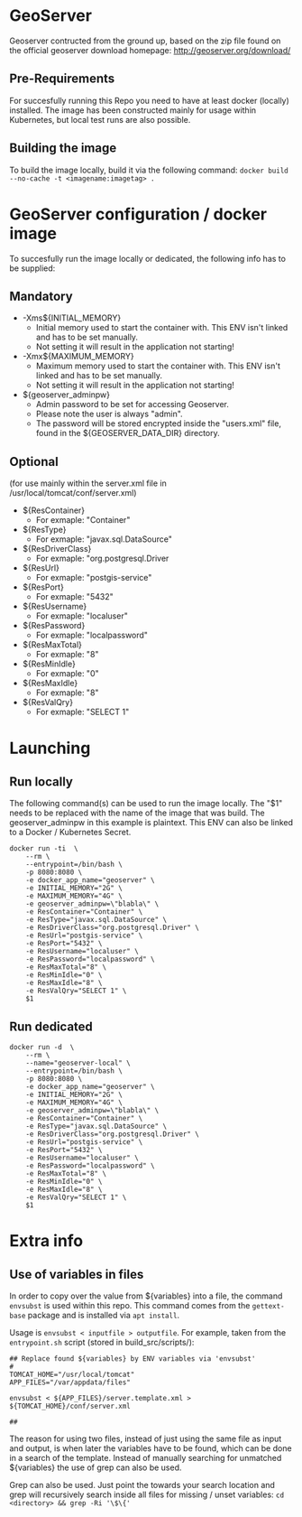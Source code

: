 # GeoServer

Geoserver contructed from the ground up, based on the zip file found on the official geoserver download homepage:
http://geoserver.org/download/

## Pre-Requirements

For succesfully running this Repo you need to have at least docker (locally) installed. The image has been constructed mainly for usage within Kubernetes, but
local test runs are also possible.

## Building the image
To build the image locally, build it via the following command: `docker build --no-cache -t <imagename:imagetag> .`

# GeoServer configuration / docker image

To succesfully run the image locally or dedicated, the following info has to be supplied:

## Mandatory
- -Xms${INITIAL_MEMORY}
  - Initial memory used to start the container with. This ENV isn't linked and has to be set manually.
  - Not setting it will result in the application not starting!
- -Xmx${MAXIMUM_MEMORY}
  - Maximum memory used to start the container with. This ENV isn't linked and has to be set manually. 
  - Not setting it will result in the application not starting!
- ${geoserver_adminpw}
  - Admin password to be set for accessing Geoserver. 
  - Please note the user is always "admin". 
  - The password will be stored encrypted inside the "users.xml" file, found in the ${GEOSERVER_DATA_DIR} directory.

## Optional 
(for use mainly within the server.xml file in /usr/local/tomcat/conf/server.xml)
- ${ResContainer}
  - For exmaple: "Container"
- ${ResType}
  - For exmaple: "javax.sql.DataSource"
- ${ResDriverClass}
  - For exmaple: "org.postgresql.Driver
- ${ResUrl}
  - For exmaple: "postgis-service"
- ${ResPort}
  - For exmaple: "5432"
- ${ResUsername}
  - For exmaple: "localuser"
- ${ResPassword}
  - For exmaple: "localpassword"
- ${ResMaxTotal}
  - For exmaple: "8"
- ${ResMinIdle}
  - For exmaple: "0"
- ${ResMaxIdle}
  - For exmaple: "8"
- ${ResValQry}
  - For exmaple: "SELECT 1"

# Launching

## Run locally
The following command(s) can be used to run the image locally. The "$1" needs to be replaced with the name of the image that was build.
The geoserver_adminpw in this example is plaintext. This ENV can also be linked to a Docker / Kubernetes Secret.
```
docker run -ti  \
    --rm \
    --entrypoint=/bin/bash \
    -p 8080:8080 \
    -e docker_app_name="geoserver" \
    -e INITIAL_MEMORY="2G" \
    -e MAXIMUM_MEMORY="4G" \
    -e geoserver_adminpw=\"blabla\" \
    -e ResContainer="Container" \
    -e ResType="javax.sql.DataSource" \
    -e ResDriverClass="org.postgresql.Driver" \
    -e ResUrl="postgis-service" \
    -e ResPort="5432" \
    -e ResUsername="localuser" \
    -e ResPassword="localpassword" \
    -e ResMaxTotal="8" \
    -e ResMinIdle="0" \
    -e ResMaxIdle="8" \
    -e ResValQry="SELECT 1" \
    $1
```

## Run dedicated

```
docker run -d  \
    --rm \
    --name="geoserver-local" \
    --entrypoint=/bin/bash \
    -p 8080:8080 \
    -e docker_app_name="geoserver" \
    -e INITIAL_MEMORY="2G" \
    -e MAXIMUM_MEMORY="4G" \
    -e geoserver_adminpw=\"blabla\" \
    -e ResContainer="Container" \
    -e ResType="javax.sql.DataSource" \
    -e ResDriverClass="org.postgresql.Driver" \
    -e ResUrl="postgis-service" \
    -e ResPort="5432" \
    -e ResUsername="localuser" \
    -e ResPassword="localpassword" \
    -e ResMaxTotal="8" \
    -e ResMinIdle="0" \
    -e ResMaxIdle="8" \
    -e ResValQry="SELECT 1" \
    $1
```

# Extra info

## Use of variables in files
In order to copy over the value from ${variables} into a file, the command `envsubst` is used within this repo. 
This command comes from the `gettext-base` package and is installed via `apt install`.

Usage is `envsubst < inputfile > outputfile`.
For example, taken from the `entrypoint.sh` script (stored in build_src/scripts/):

```
## Replace found ${variables} by ENV variables via 'envsubst'
# 
TOMCAT_HOME="/usr/local/tomcat"
APP_FILES="/var/appdata/files"

envsubst < ${APP_FILES}/server.template.xml > ${TOMCAT_HOME}/conf/server.xml

##
```
The reason for using two files, instead of just using the same file as input and output, is when later the variables have to be found, which can be done in a search of the template.
Instead of manually searching for unmatched ${variables} the use of grep can also be used. 

Grep can also be used. Just point the <directory> towards your search location and grep will recursively search inside all files for missing / unset variables: `cd <directory> && grep -Ri '\$\{'`